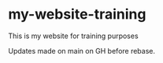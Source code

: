 # my-website-training

This is my website for training purposes

Updates made on main on GH before rebase.
